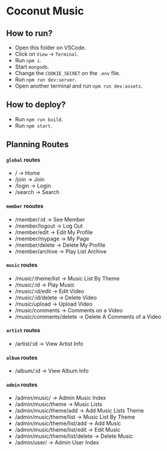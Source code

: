 # Coconut Music


## How to run?

- Open this folder on VSCode.
- Click on `View` -> `Terminal`.
- Run `npm i`.
- Start `mongodb`.
- Change the `COOKIE_SECRET` on the `.env` file.
- Run `npm run dev:server`.
- Open another terminal and run `npm run dev:assets`.


## How to deploy?

- Run `npm run build`.
- Run `npm start`.


## Planning Routes

#### `global` routes
- / -> Home
- /join -> Join
- /login -> Login
- /search -> Search

#### `member` rooutes
- /member/:id -> See Member
- /member/logout -> Log Out
- /member/edit -> Edit My Profile
- /member/mypage -> My Page
- /member/delete -> Delete My Profile
- /member/archive -> Play List Archive

#### `music` routes
- /music/:theme/list -> Music List By Theme
- /music/:id -> Play Music
- /music/:id/edit -> Edit Video
- /music/:id/delete -> Delete Video
- /music/upload -> Upload Video
- /music/comments -> Comments on a Video
- /music/comments/delete -> Delete A Comments of a Video

#### `artist` routes
- /artist/:id -> View Artist Info

#### `album` routes
- /album/:id -> View Album Info

#### `admin` routes
- /admin/music/ -> Admin Music Index
- /admin/music/theme -> Music Lists
- /admin/music/theme/add -> Add Music Lists Theme
- /admin/music/theme/list -> Music List By Theme
- /admin/music/theme/list/add -> Add Music
- /admin/music/theme/list/edit -> Edit Music
- /admin/music/theme/list/delete -> Delete Music
- /admin/user/ -> Admin User Index



